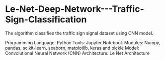 # Le-Net-Deep-Network---Traffic-Sign-Classification
The algorithm classifies the traffic sign signal dataset using CNN model.

Programming Language: Python
Tools: Jupyter Notebook
Modules: Numpy, pandas, scikit-learn, seaborn, matplotlib, keras and pickle
Model: Convolutional Neural Network (CNN) 
Architecture: Le Net Architecture
